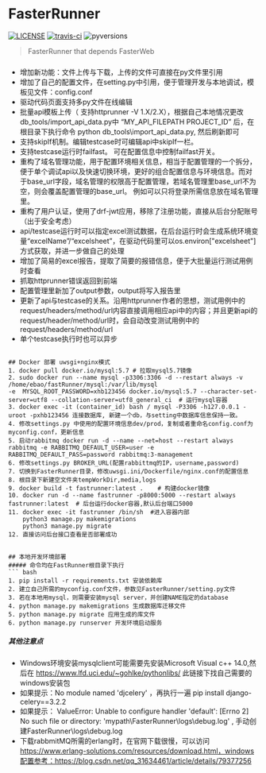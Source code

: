 # FasterRunner

[![LICENSE](https://img.shields.io/github/license/HttpRunner/FasterRunner.svg)](https://github.com/HttpRunner/FasterRunner/blob/master/LICENSE) [![travis-ci](https://travis-ci.org/HttpRunner/FasterRunner.svg?branch=master)](https://travis-ci.org/HttpRunner/FasterRunner) ![pyversions](https://img.shields.io/pypi/pyversions/Django.svg)

> FasterRunner that depends FasterWeb

###
- 增加新功能：文件上传与下载，上传的文件可直接在py文件里引用
- 增加了自己的配置文件，在setting.py中引用，便于管理开发与本地调试，模板见文件：config.conf
- 驱动代码页面支持多py文件在线编辑
- 批量api模板上传（ 支持httprunner -V 1.X/2.X），根据自己本地情况更改db_tools/import_api_data.py中 “MY_API_FILEPATH PROJECT_ID” 后，在根目录下执行命令 python db_tools\import_api_data.py, 然后刷新即可
- 支持skipIf机制。编辑testcase时可编辑api中skipIf一栏。
- 支持testcase运行时failfast。 可在配置信息中控制failfast开关。
- 重构了域名管理功能，用于配置环境相关信息，相当于配置管理的一个拆分，便于单个调试api以及快速切换环境，更好的组合配置信息与环境信息。而对于base_url字段，域名管理的权限高于配置管理，若域名管理里base_url不为空，则会覆盖配置管理的base_url。
例如可以只将登录所需信息放在域名管理里。
- 重构了用户认证，使用了drf-jwt应用，移除了注册功能，直接从后台分配账号（出于安全考虑）
- api/testcase运行时可以指定excel测试数据，在后台运行时会生成系统环境变量“excelName”/“excelsheet”，在驱动代码里可以os.environ["excelsheet"]方式获取，并进一步做自己的处理
- 增加了简易的excel报告，提取了简要的报错信息，便于大批量运行测试用例时查看
- 抓取httprunner错误返回到前端
- 配置管理里新加了output参数，output将写入报告里
- 更新了api与testcase的关系。沿用httprunner作者的思想，测试用例中的request/headers/method/url内容直接调用相应api中的内容；并且更新api的request/header/method/url时，会自动改变测试用例中的request/headers/method/url
- 单个testcase执行时也可以异步
```

## Docker 部署 uwsgi+nginx模式
1. docker pull docker.io/mysql:5.7 # 拉取mysql5.7镜像
2. sudo docker run --name mysql -p3306:3306 -d --restart always -v /home/ebao/fastRunner/mysql:/var/lib/mysql
-e  MYSQL_ROOT_PASSWORD=xhb123456 docker.io/mysql:5.7 --character-set-server=utf8 --collation-server=utf8_general_ci  # 运行mysql容器
3. docker exec -it (container_id) bash / mysql -P3306 -h127.0.0.1 -uroot -pxhb123456 连接数据库, 新建一个db，与setting中数据库信息保持一致。
4. 修改settings.py 中使用的配置环境信息dev/prod，复制或者重命名config.conf为myconfig.conf，更新信息
5. 启动rabbitmq docker run -d --name --net=host --restart always rabbitmq -e RABBITMQ_DEFAULT_USER=user -e RABBITMQ_DEFAULT_PASS=password rabbitmq:3-management
6. 修改settings.py BROKER_URL(配置rabbittmq的IP，username,password)
7. 切换到FasterRunner目录，修改uwsgi.ini/Dockerfile/nginx.conf的配置信息
8. 根目录下新建空文件夹tempWorkDir,media,logs 
9. docker build -t fastrunner:latest .    # 构建docker镜像
10. docker run -d --name fastrunner -p8000:5000 --restart always fastrunner:latest  # 后台运行docker容器,默认后台端口5000
11. docker exec -it fastrunner /bin/sh  #进入容器内部
    python3 manage.py makemigrations 
    python3 manage.py migrate 
12. 直接访问后台接口查看是否部署成功
``` 

```

## 本地开发环境部署
##### 命令均在FastRunner根目录下执行
``` bash
1. pip install -r requirements.txt 安装依赖库
2. 建立自己所需的myconfig.conf文件，参数见FasterRunner/setting.py文件
3. 若在本地用mysql，则需要安装mysql server，并创建NAME指定的database
4. python manage.py makemigrations 生成数据库迁移文件
5. python manage.py migrate 应用生成的库文件
6. python manage.py runserver 开发环境启动服务
``` 

##### 其他注意点
- Windows环境安装mysqlclient可能需要先安装Microsoft Visual c++ 14.0,然后在 https://www.lfd.uci.edu/~gohlke/pythonlibs/ 此链接下找自己需要的windows安装包
- 如果提示：No module named 'djcelery' ，再执行一遍 pip install django-celery==3.2.2
- 如果提示： ValueError: Unable to configure handler 'default': [Errno 2] No such file or directory: 'mypath\\FasterRunner\\logs\\debug.log' , 手动创建FasterRunner\\logs\\debug.log
- 下载rabbmitMQ所需的erlang时，在官网下载很慢，可以访问 https://www.erlang-solutions.com/resources/download.html，windows配置参考：https://blog.csdn.net/qq_31634461/article/details/79377256
